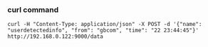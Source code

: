 ### curl command

	curl -H "Content-Type: application/json" -X POST -d '{"name": "userdetectedinfo", "from": "gbcom", "time": "22 23:44:45"}' http://192.168.0.122:9000/data
